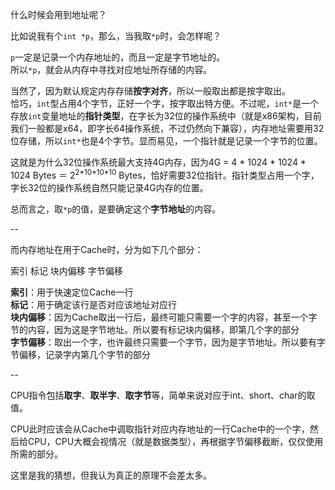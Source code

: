 什么时候会用到地址呢？

比如说我有个`int *p`，那么，当我取`*p`时，会怎样呢？

`p`一定是记录一个内存地址的，而且一定是字节地址的。   
所以`*p`，就会从内存中寻找对应地址所存储的内容。

当然了，因为默认规定内存存储**按字对齐**，所以一般取出都是按字取出。   
恰巧，`int`型占用4个字节，正好一个字，按字取出特方便。不过呢，`int*`是一个存放`int`变量地址的**指针类型**，在字长为32位的操作系统中（就是x86架构，目前我们一般都是x64，即字长64操作系统，不过仍然向下兼容），内存地址需要用32位存储，所以`int*`也是4个字节。显而易见，一个指针就是记录一个字节的位置。

这就是为什么32位操作系统最大支持4G内存，因为4G = 4 * 1024 * 1024 * 1024 Bytes ＝ 2<sup>2\*10\*10\*10</sup> Bytes，恰好需要32位指针。指针类型占用一个字，字长32位的操作系统自然只能记录4G内存的位置。

总而言之，取`*p`的值，是要确定这个**字节地址**的内容。

--

而内存地址在用于Cache时，分为如下几个部分：

索引 标记 块内偏移 字节偏移

**索引**：用于快速定位Cache一行   
**标记**：用于确定该行是否对应该地址对应行   
**块内偏移**：因为Cache取出一行后，最终可能只需要一个字的内容，甚至一个字节的内容，因为这是字节地址。所以要有标记块内偏移，即第几个字的部分   
**字节偏移**：取出一个字，也许最终只需要一个字节，因为是字节地址。所以要有字节偏移，记录字内第几个字节的部分

--

CPU指令包括**取字**、**取半字**、**取字节**等，简单来说对应于int、short、char的取值。

CPU此时应该会从Cache中调取指针对应内存地址的一行Cache中的一个字，然后给CPU，CPU大概会视情况（就是数据类型），再根据字节偏移截断，仅仅使用所需的部分。

这里是我的猜想，但我认为真正的原理不会差太多。
